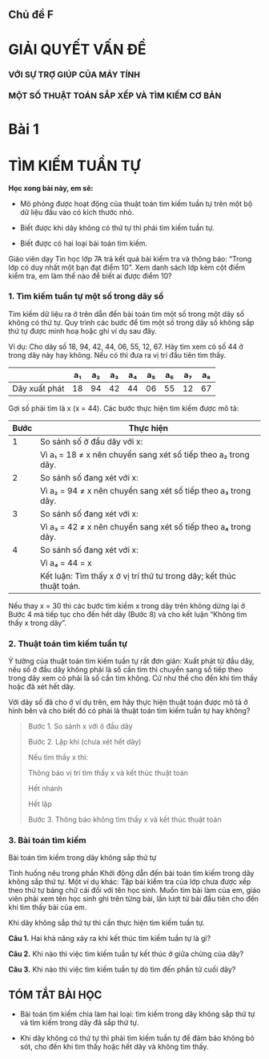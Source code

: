## Chủ đề F

# GIẢI QUYẾT VẤN ĐỀ

### VỚI SỰ TRỢ GIÚP CỦA MÁY TÍNH

### MỘT SỐ THUẬT TOÁN SẮP XẾP VÀ TÌM KIẾM CƠ BẢN

# Bài 1
# TÌM KIẾM TUẦN TỰ

**Học xong bài này, em sẽ:**

* Mô phỏng được hoạt động của thuật toán tìm kiếm tuần tự trên một bộ dữ liệu đầu vào có kích thước nhỏ.

* Biết được khi dãy không có thứ tự thì phải tìm kiếm tuần tự.

* Biết được có hai loại bài toán tìm kiếm.


Giáo viên dạy Tin học lớp 7A trả kết quả bài kiểm tra và thông báo: “Trong lớp có duy nhất một bạn đạt điểm 10”. Xem danh sách lớp kèm cột điểm kiểm tra, em làm thế nào để biết ai được điểm 10?

### 1. Tìm kiếm tuần tự một số trong dãy số

Tìm kiếm dữ liệu ra ở trên dẫn đến bài toán tìm một số trong một dãy số không có thứ tự. Quy trình các bước để tìm một số trong dãy số không sắp thứ tự được minh hoạ hoặc ghi ví dụ sau đây.

Ví dụ: Cho dãy số 18, 94, 42, 44, 06, 55, 12, 67. Hãy tìm xem có số 44 ở trong dãy này hay không. Nếu có thì đưa ra vị trí đầu tiên tìm thấy.

| | a₁ | a₂ | a₃ | a₄ | a₅ | a₆ | a₇ | a₈ |
|---|---|---|---|---|---|---|---|---|
| Dãy xuất phát | 18 | 94 | 42 | 44 | 06 | 55 | 12 | 67 |

Gợi số phải tìm là x (x = 44). Các bước thực hiện tìm kiếm được mô tả:

| Bước | Thực hiện |
|---|---|
| 1 | So sánh số ở đầu dãy với x: |
| | Vì a₁ = 18 ≠ x nên chuyển sang xét số tiếp theo a₂ trong dãy. |
| 2 | So sánh số đang xét với x: |
| | Vì a₂ = 94 ≠ x nên chuyển sang xét số tiếp theo a₃ trong dãy. |
| 3 | So sánh số đang xét với x: |
| | Vì a₃ = 42 ≠ x nên chuyển sang xét số tiếp theo a₄ trong dãy. |
| 4 | So sánh số đang xét với x: |
| | Vì a₄ = 44 = x |
| | Kết luận: Tìm thấy x ở vị trí thứ tư trong dãy; kết thúc thuật toán. |

Nếu thay x = 30 thì các bước tìm kiếm x trong dãy trên không dừng lại ở Bước 4 mà tiếp tục cho đến hết dãy (Bước 8) và cho kết luận “Không tìm thấy x trong dãy”.

### 2. Thuật toán tìm kiếm tuần tự

Ý tưởng của thuật toán tìm kiếm tuần tự rất đơn giản: Xuất phát từ đầu dãy, nếu số ở đầu dãy không phải là số cần tìm thì chuyển sang số tiếp theo trong dãy xem có phải là số cần tìm không. Cứ như thế cho đến khi tìm thấy hoặc đã xét hết dãy.


Với dãy số đã cho ở ví dụ trên, em hãy thực hiện thuật toán được mô tả ở hình bên và cho biết đó có phải là thuật toán tìm kiếm tuần tự hay không?

> Bước 1. So sánh x với ô đầu dãy
>
> Bước 2. Lặp khi (chưa xét hết dãy)
>
> Nếu tìm thấy x thì:
>
> Thông báo vị trí tìm thấy x và kết thúc thuật toán
>
> Hết nhánh
>
> Hết lặp
>
> Bước 3. Thông báo không tìm thấy x và kết thúc thuật toán

### 3. Bài toán tìm kiếm

Bài toán tìm kiếm trong dãy không sắp thứ tự

Tình huống nêu trong phần Khởi động dẫn đến bài toán tìm kiếm trong dãy không sắp thứ tự. Một ví dụ khác: Tập bài kiểm tra của lớp chưa được xếp theo thứ tự bảng chữ cái đối với tên học sinh. Muốn tìm bài làm của em, giáo viên phải xem tên học sinh ghi trên từng bài, lần lượt từ bài đầu tiên cho đến khi tìm thấy bài của em.

Khi dãy không sắp thứ tự thì cần thực hiện tìm kiếm tuần tự.

**Câu 1.** Hai khả năng xảy ra khi kết thúc tìm kiếm tuần tự là gì?

**Câu 2.** Khi nào thì việc tìm kiếm tuần tự kết thúc ở giữa chừng của dãy?

**Câu 3.** Khi nào thì việc tìm kiếm tuần tự dò tìm đến phần tử cuối dãy?

## TÓM TẮT BÀI HỌC

* Bài toán tìm kiếm chia làm hai loại: tìm kiếm trong dãy không sắp thứ tự và tìm kiếm trong dãy đã sắp thứ tự.

* Khi dãy không có thứ tự thì phải tìm kiếm tuần tự để đảm bảo không bỏ sót, cho đến khi tìm thấy hoặc hết dãy và không tìm thấy.
